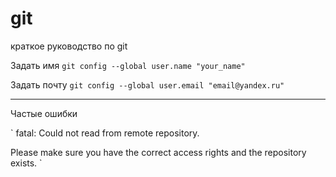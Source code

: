 # git
краткое руководство по git

Задать имя
`git config --global user.name "your_name"`

Задать почту
`git config --global user.email "email@yandex.ru"`

-----

Частые ошибки

`
fatal: Could not read from remote repository.

Please make sure you have the correct access rights
and the repository exists.
`
